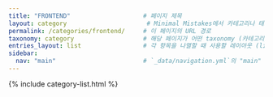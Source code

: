 ```yaml
---
title: "FRONTEND"                    # 페이지 제목
layout: category                      # Minimal Mistakes에서 카테고리나 태그 목록 페이지에 쓰는 레이아웃
permalink: /categories/frontend/     # 이 페이지의 URL 경로
taxonomy: category                   # 해당 페이지가 어떤 taxonomy (카테고리/태그)를 필터링할지 설정
entries_layout: list                 # 각 항목을 나열할 때 사용할 레이아웃 (list, grid 등)
sidebar:
  nav: "main"                        # `_data/navigation.yml`의 "main" 네비게이션 메뉴 사용
---
```

{% include category-list.html %}